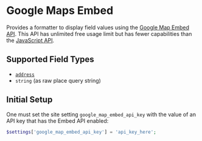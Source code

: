 # Google Maps Embed

Provides a formatter to display field values using the
[Google Map Embed API](https://developers.google.com/maps/documentation/embed).
This API has unlimited free usage limit but has fewer capabilities than the
[JavaScript API](https://developers.google.com/maps/documentation/javascript/).

## Supported Field Types

- [`address`](https://drupal.org/project/address)
- `string` (as raw place query string)

## Initial Setup

One must set the site setting `google_map_embed_api_key` with the value of
an API key that has the Embed API enabled:

```php
$settings['google_map_embed_api_key'] = 'api_key_here';
```
